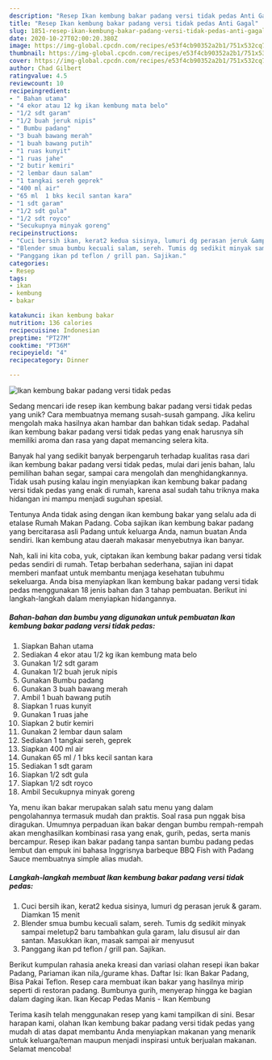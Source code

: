 ```yaml
---
description: "Resep Ikan kembung bakar padang versi tidak pedas Anti Gagal"
title: "Resep Ikan kembung bakar padang versi tidak pedas Anti Gagal"
slug: 1851-resep-ikan-kembung-bakar-padang-versi-tidak-pedas-anti-gagal
date: 2020-10-27T02:00:20.380Z
image: https://img-global.cpcdn.com/recipes/e53f4cb90352a2b1/751x532cq70/ikan-kembung-bakar-padang-versi-tidak-pedas-foto-resep-utama.jpg
thumbnail: https://img-global.cpcdn.com/recipes/e53f4cb90352a2b1/751x532cq70/ikan-kembung-bakar-padang-versi-tidak-pedas-foto-resep-utama.jpg
cover: https://img-global.cpcdn.com/recipes/e53f4cb90352a2b1/751x532cq70/ikan-kembung-bakar-padang-versi-tidak-pedas-foto-resep-utama.jpg
author: Chad Gilbert
ratingvalue: 4.5
reviewcount: 10
recipeingredient:
- " Bahan utama"
- "4 ekor atau 12 kg ikan kembung mata belo"
- "1/2 sdt garam"
- "1/2 buah jeruk nipis"
- " Bumbu padang"
- "3 buah bawang merah"
- "1 buah bawang putih"
- "1 ruas kunyit"
- "1 ruas jahe"
- "2 butir kemiri"
- "2 lembar daun salam"
- "1 tangkai sereh geprek"
- "400 ml air"
- "65 ml  1 bks kecil santan kara"
- "1 sdt garam"
- "1/2 sdt gula"
- "1/2 sdt royco"
- "Secukupnya minyak goreng"
recipeinstructions:
- "Cuci bersih ikan, kerat2 kedua sisinya, lumuri dg perasan jeruk &amp; garam. Diamkan 15 menit"
- "Blender smua bumbu kecuali salam, sereh. Tumis dg sedikit minyak sampai meletup2 baru tambahkan gula garam, lalu disusul air dan santan. Masukkan ikan, masak sampai air menyusut"
- "Panggang ikan pd teflon / grill pan. Sajikan."
categories:
- Resep
tags:
- ikan
- kembung
- bakar

katakunci: ikan kembung bakar 
nutrition: 136 calories
recipecuisine: Indonesian
preptime: "PT27M"
cooktime: "PT36M"
recipeyield: "4"
recipecategory: Dinner

---
```



![Ikan kembung bakar padang versi tidak pedas](https://img-global.cpcdn.com/recipes/e53f4cb90352a2b1/751x532cq70/ikan-kembung-bakar-padang-versi-tidak-pedas-foto-resep-utama.jpg)

Sedang mencari ide resep ikan kembung bakar padang versi tidak pedas yang unik? Cara membuatnya memang susah-susah gampang. Jika keliru mengolah maka hasilnya akan hambar dan bahkan tidak sedap. Padahal ikan kembung bakar padang versi tidak pedas yang enak harusnya sih memiliki aroma dan rasa yang dapat memancing selera kita.

Banyak hal yang sedikit banyak berpengaruh terhadap kualitas rasa dari ikan kembung bakar padang versi tidak pedas, mulai dari jenis bahan, lalu pemilihan bahan segar, sampai cara mengolah dan menghidangkannya. Tidak usah pusing kalau ingin menyiapkan ikan kembung bakar padang versi tidak pedas yang enak di rumah, karena asal sudah tahu triknya maka hidangan ini mampu menjadi suguhan spesial.

Tentunya Anda tidak asing dengan ikan kembung bakar yang selalu ada di etalase Rumah Makan Padang. Coba sajikan ikan kembung bakar padang yang bercitarasa asli Padang untuk keluarga Anda, namun buatan Anda sendiri. Ikan kembung atau daerah makasar menyebutnya ikan banyar.


Nah, kali ini kita coba, yuk, ciptakan ikan kembung bakar padang versi tidak pedas sendiri di rumah. Tetap berbahan sederhana, sajian ini dapat memberi manfaat untuk membantu menjaga kesehatan tubuhmu sekeluarga. Anda bisa menyiapkan Ikan kembung bakar padang versi tidak pedas menggunakan 18 jenis bahan dan 3 tahap pembuatan. Berikut ini langkah-langkah dalam menyiapkan hidangannya.

<!--inarticleads1-->

##### Bahan-bahan dan bumbu yang digunakan untuk pembuatan Ikan kembung bakar padang versi tidak pedas:

1. Siapkan  Bahan utama
1. Sediakan 4 ekor atau 1/2 kg ikan kembung mata belo
1. Gunakan 1/2 sdt garam
1. Gunakan 1/2 buah jeruk nipis
1. Gunakan  Bumbu padang
1. Gunakan 3 buah bawang merah
1. Ambil 1 buah bawang putih
1. Siapkan 1 ruas kunyit
1. Gunakan 1 ruas jahe
1. Siapkan 2 butir kemiri
1. Gunakan 2 lembar daun salam
1. Sediakan 1 tangkai sereh, geprek
1. Siapkan 400 ml air
1. Gunakan 65 ml / 1 bks kecil santan kara
1. Sediakan 1 sdt garam
1. Siapkan 1/2 sdt gula
1. Siapkan 1/2 sdt royco
1. Ambil Secukupnya minyak goreng


Ya, menu ikan bakar merupakan salah satu menu yang dalam pengolahannya termasuk mudah dan praktis. Soal rasa pun nggak bisa diragukan. Umumnya perpaduan ikan bakar dengan bumbu rempah-rempah akan menghasilkan kombinasi rasa yang enak, gurih, pedas, serta manis bercampur. Resep ikan bakar padang tanpa santan bumbu padang pedas lembut dan empuk ini bahasa Inggrisnya barbeque BBQ Fish with Padang Sauce membuatnya simple alias mudah. 

<!--inarticleads2-->

##### Langkah-langkah membuat Ikan kembung bakar padang versi tidak pedas:

1. Cuci bersih ikan, kerat2 kedua sisinya, lumuri dg perasan jeruk &amp; garam. Diamkan 15 menit
1. Blender smua bumbu kecuali salam, sereh. Tumis dg sedikit minyak sampai meletup2 baru tambahkan gula garam, lalu disusul air dan santan. Masukkan ikan, masak sampai air menyusut
1. Panggang ikan pd teflon / grill pan. Sajikan.


Berikut kumpulan rahasia aneka kreasi dan variasi olahan resepi ikan bakar Padang, Pariaman ikan nila,/gurame khas. Daftar Isi: Ikan Bakar Padang, Bisa Pakai Teflon. Resep cara membuat ikan bakar yang hasilnya mirip seperti di restoran padang. Bumbunya gurih, menyerap hingga ke bagian dalam daging ikan. Ikan Kecap Pedas Manis - Ikan Kembung 

Terima kasih telah menggunakan resep yang kami tampilkan di sini. Besar harapan kami, olahan Ikan kembung bakar padang versi tidak pedas yang mudah di atas dapat membantu Anda menyiapkan makanan yang menarik untuk keluarga/teman maupun menjadi inspirasi untuk berjualan makanan. Selamat mencoba!
